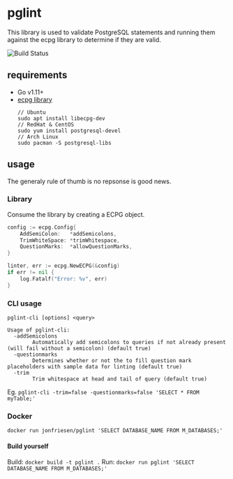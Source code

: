 # pglint
This library is used to validate PostgreSQL statements and running them against the ecpg library to determine if they are valid.

![Build Status](https://github.com/jonfriesen/pglint/workflows/build/badge.svg)

## requirements
- Go v1.11+
- [ecpg library](https://manpages.debian.org/experimental/libecpg-dev/ecpg.1.en.html)
    ```
    // Ubuntu
    sudo apt install libecpg-dev
    // RedHat & CentOS
    sudo yum install postgresql-devel
    // Arch Linux
    sudo pacman -S postgresql-libs
    ```

## usage

The generaly rule of thumb is no repsonse is good news.

### Library
Consume the library by creating a ECPG object.
```go
config := ecpg.Config{
    AddSemiColon:   *addSemicolons,
    TrimWhiteSpace: *trimWhitespace,
    QuestionMarks:  *allowQuestionMarks,
}

linter, err := ecpg.NewECPG(&config)
if err != nil {
    log.Fatalf("Error: %v", err)
}
```

### CLI usage
`pglint-cli [options] <query>`
```
Usage of pglint-cli:
  -addSemicolons
        Automatically add semicolons to queries if not already present (will fail without a semicolon) (default true)
  -questionmarks
        Determines whether or not the to fill question mark placeholders with sample data for linting (default true)
  -trim
        Trim whitespace at head and tail of query (default true)
```

Eg. `pglint-cli -trim=false -questionmarks=false 'SELECT * FROM myTable;'`

### Docker

`docker run jonfriesen/pglint 'SELECT DATABASE_NAME FROM M_DATABASES;'`

#### Build yourself
Build: `docker build -t pglint .`
Run: `docker run pglint 'SELECT DATABASE_NAME FROM M_DATABASES;'`
